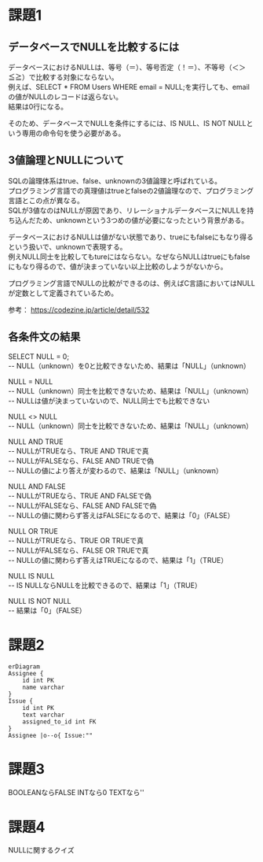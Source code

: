 # 課題1
## データベースでNULLを比較するには
データベースにおけるNULLは、等号（＝）、等号否定（！＝）、不等号（＜＞≦≧）で比較する対象にならない。  
例えば、SELECT * FROM Users WHERE email = NULL;を実行しても、emailの値がNULLのレコードは返らない。  
結果は0行になる。  

そのため、データベースでNULLを条件にするには、IS NULL、IS NOT NULLという専用の命令句を使う必要がある。

## 3値論理とNULLについて
SQLの論理体系はtrue、false、unknownの3値論理と呼ばれている。  
プログラミング言語での真理値はtrueとfalseの2値論理なので、プログラミング言語とこの点が異なる。  
SQLが3値なのはNULLが原因であり、リレーショナルデータベースにNULLを持ち込んだため、unknownという3つめの値が必要になったという背景がある。  

データベースにおけるNULLは値がない状態であり、trueにもfalseにもなり得るという扱いで、unknownで表現する。  
例えNULL同士を比較してもtureにはならない。なぜならNULLはtrueにもfalseにもなり得るので、値が決まっていない以上比較のしようがないから。  

プログラミング言語でNULLの比較ができるのは、例えばC言語においてはNULLが定数として定義されているため。

参考：
https://codezine.jp/article/detail/532

## 各条件文の結果

SELECT NULL = 0;  
-- NULL（unknown）を0と比較できないため、結果は「NULL」（unknown）

NULL = NULL  
-- NULL（unknown）同士を比較できないため、結果は「NULL」（unknown）  
-- NULLは値が決まっていないので、NULL同士でも比較できない

NULL <> NULL  
-- NULL（unknown）同士を比較できないため、結果は「NULL」（unknown）

NULL AND TRUE  
-- NULLがTRUEなら、TRUE AND TRUEで真  
-- NULLがFALSEなら、FALSE AND TRUEで偽  
-- NULLの値により答えが変わるので、結果は「NULL」（unknown）

NULL AND FALSE  
-- NULLがTRUEなら、TRUE AND FALSEで偽  
-- NULLがFALSEなら、FALSE AND FALSEで偽  
-- NULLの値に関わらず答えはFALSEになるので、結果は「0」（FALSE）

NULL OR TRUE  
-- NULLがTRUEなら、TRUE OR TRUEで真  
-- NULLがFALSEなら、FALSE OR TRUEで真  
-- NULLの値に関わらず答えはTRUEになるので、結果は「1」（TRUE）

NULL IS NULL  
-- IS NULLならNULLを比較できるので、結果は「1」（TRUE）

NULL IS NOT NULL  
-- 結果は「0」（FALSE）

# 課題2
```mermaid
erDiagram
Assignee {
    id int PK
    name varchar 
}
Issue {
    id int PK
    text varchar 
    assigned_to_id int FK
}
Assignee |o--o{ Issue:""
```

# 課題3
BOOLEANならFALSE
INTなら0
TEXTなら''

# 課題4
NULLに関するクイズ